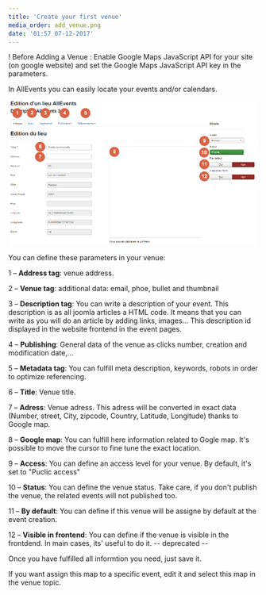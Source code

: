 ```yaml
---
title: 'Create your first venue'
media_order: add_venue.png
date: '01:57 07-12-2017'
---
```


! Before Adding a Venue : Enable Google Maps JavaScript API for your site (on google website) and set the Google Maps JavaScript API key in the parameters.

In AllEvents you can easily locate your events and/or calendars.

![](add_venue.png)

You can define these parameters in your venue:

1 – **Address tag**: venue address.

2 – **Venue tag**: additional data: email, phoe, bullet and thumbnail

3 – **Description tag**: You can write a description of your event. This description is as all joomla articles a HTML code. It means that you can write as you will do an article by adding links, images… This description id displayed in the website frontend in the event pages.

4 – **Publishing**: General data of the venue as clicks number, creation and modification date,...

5 – **Metadata tag**: You can fulfill meta description, keywords, robots in order to optimize referencing.

6 – **Title**: Venue title.

7 – **Adress**: Venue adress. This adress will be converted in exact data (Number, street, City, zipcode, Country, Latitude, Longitude) thanks to Google map.

8 – **Google map**: You can fulfill here information related to Gogle map. It's possible to move the cursor to fine tune the exact location.

9 – **Access**: You can define an access level for your venue. By default, it's set to "Puclic access"

10 – **Status**: You can define the venue status. Take care, if you don't publish the venue, the related events will not published too.

11 – **By default**: You can define if this venue will be assigne by default at the event creation.

12 – **Visible in frontend**: You can define if the venue is visible in the frontdend. In main cases, its' useful to do it. -- deprecated --

Once you have fulfilled all informtion you need, just save it.

If you want assign this map to a specific event, edit it and select this map in the venue topic.